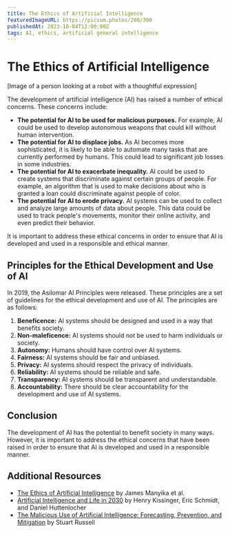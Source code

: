 ```yaml
---
title: The Ethics of Artificial Intelligence
featuredImageURL: https://picsum.photos/200/300
publishedAt: 2023-10-04T12:00:00Z
tags: AI, ethics, artificial general intelligence
---
```


# The Ethics of Artificial Intelligence

[Image of a person looking at a robot with a thoughtful expression]

The development of artificial intelligence (AI) has raised a number of ethical concerns. These concerns include:

* **The potential for AI to be used for malicious purposes.** For example, AI could be used to develop autonomous weapons that could kill without human intervention.
* **The potential for AI to displace jobs.** As AI becomes more sophisticated, it is likely to be able to automate many tasks that are currently performed by humans. This could lead to significant job losses in some industries.
* **The potential for AI to exacerbate inequality.** AI could be used to create systems that discriminate against certain groups of people. For example, an algorithm that is used to make decisions about who is granted a loan could discriminate against people of color.
* **The potential for AI to erode privacy.** AI systems can be used to collect and analyze large amounts of data about people. This data could be used to track people's movements, monitor their online activity, and even predict their behavior.

It is important to address these ethical concerns in order to ensure that AI is developed and used in a responsible and ethical manner.

## Principles for the Ethical Development and Use of AI

In 2019, the Asilomar AI Principles were released. These principles are a set of guidelines for the ethical development and use of AI. The principles are as follows:

1. **Beneficence:** AI systems should be designed and used in a way that benefits society.
2. **Non-maleficence:** AI systems should not be used to harm individuals or society.
3. **Autonomy:** Humans should have control over AI systems.
4. **Fairness:** AI systems should be fair and unbiased.
5. **Privacy:** AI systems should respect the privacy of individuals.
6. **Reliability:** AI systems should be reliable and safe.
7. **Transparency:** AI systems should be transparent and understandable.
8. **Accountability:** There should be clear accountability for the development and use of AI systems.

## Conclusion

The development of AI has the potential to benefit society in many ways. However, it is important to address the ethical concerns that have been raised in order to ensure that AI is developed and used in a responsible manner.

## Additional Resources

* [The Ethics of Artificial Intelligence](https://www.amazon.com/Ethics-Artificial-Intelligence-Oxford-Series-Ethics/dp/0198738911) by James Manyika et al.
* [Artificial Intelligence and Life in 2030](https://www.amazon.com/Artificial-Intelligence-Life-2030-One-Minds/dp/0262536000) by Henry Kissinger, Eric Schmidt, and Daniel Huttenlocher
* [The Malicious Use of Artificial Intelligence: Forecasting, Prevention, and Mitigation](https://www.amazon.com/Malicious-Use-Artificial-Intelligence-Forecasting/dp/111940703X) by Stuart Russell
